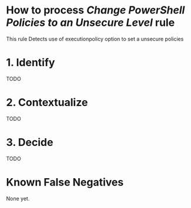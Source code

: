 # How to process *Change PowerShell Policies to an Unsecure Level* rule
This rule Detects use of executionpolicy option to set a unsecure policies

# 1. Identify
TODO

# 2. Contextualize
TODO

# 3. Decide
TODO

# Known False Negatives
None yet.
